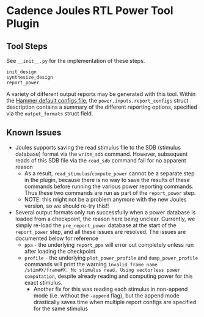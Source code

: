 Cadence Joules RTL Power Tool Plugin
====================================

Tool Steps
----------

See ``__init__.py`` for the implementation of these steps.

    init_design
    synthesize_design
    report_power


A variety of different output reports may be generated with this tool.
Within the [Hammer default configs file](https://github.com/ucb-bar/hammer/blob/joules-fixes/hammer/config/defaults.yml),
the `power.inputs.report_configs` struct description
contains a summary of the different reporting options, specified via the `output_formats` struct field.

Known Issues
------------

* Joules supports saving the read stimulus file to the SDB (stimulus database) format via the `write_sdb` command. However, subsequent reads of this SDB file via the `read_sdb` command fail for no apparent reason
  * As a result, `read_stimulus`/`compute_power` cannot be a separate step in the plugin, because there is no way to save the results of these commands before running the various power reporting commands.
    Thus these two commands are run as part of the `report_power` step.
  * NOTE: this might not be a problem anymore with the new Joules version, so we should re-try this!!
* Several output formats only run successfully when a power database is loaded from a checkpoint, the reason here being unclear. Currently, we simply re-load the `pre_report_power` database at the start of the `report_power` step, and all these issues are resolved. The issues are documented below for reference
  * `ppa` - the underlying `report_ppa` will error out completely unless run after loading the checkpoint
  * `profile` - the underlying `plot_power_profile` and `dump_power_profile` commands will print the warning `Invalid frame name /stim#X/frame#X. No stimulus read. Using vectorless power computation`,
    despite already reading and computing power for this exact stimulus.
      * Another fix for this was reading each stimulus in non-append mode (i.e. without the `-append` flag), but the append mode drastically saves time when multiple report configs are specified for the same stimulus

